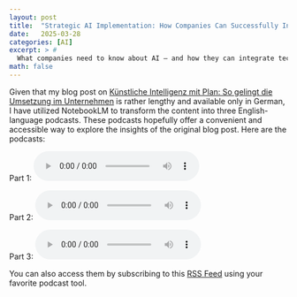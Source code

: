 ```yaml
---
layout: post
title:  "Strategic AI Implementation: How Companies Can Successfully Integrate AI – Now Available as Podcasts"
date:   2025-03-28
categories: [AI]
excerpt: > #
  What companies need to know about AI – and how they can integrate technology, people, and processes to achieve real impact.
math: false
---
```


Given that my blog post on [Künstliche Intelligenz mit Plan: So gelingt die Umsetzung im Unternehmen](https://quantitative-thinking.com/2025/03/AI-strategy/) is rather lengthy and available only in German, I have utilized NotebookLM to transform the content into three English-language podcasts. These podcasts hopefully offer a convenient and accessible way to explore the insights of the original blog post. Here are the podcasts:

Part 1:
<audio controls>
  <source src="https://github.com/cgroll/ai-podcasts/raw/refs/heads/main/audio-files/2025-03-27-ai_with_a_strategy_part_1.wav" type="audio/mpeg">
  Your browser does not support the audio element.
</audio>

Part 2:
<audio controls>
  <source src="https://github.com/cgroll/ai-podcasts/raw/refs/heads/main/audio-files/2025-03-27-ai_with_a_strategy_part_2.wav" type="audio/mpeg">
  Your browser does not support the audio element.
</audio>

Part 3:
<audio controls>
  <source src="https://github.com/cgroll/ai-podcasts/raw/refs/heads/main/audio-files/2025-03-27-ai_with_a_strategy_part_3.wav" type="audio/mpeg">
  Your browser does not support the audio element.
</audio>

You can also access them by subscribing to this [RSS Feed](https://raw.githubusercontent.com/cgroll/cgroll.github.io/refs/heads/master/podcast_rss_feed.xml) using your favorite podcast tool.
